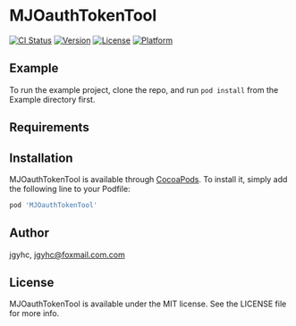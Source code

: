 # MJOauthTokenTool

[![CI Status](https://img.shields.io/travis/jgyhc/MJOauthTokenTool.svg?style=flat)](https://travis-ci.org/jgyhc/MJOauthTokenTool)
[![Version](https://img.shields.io/cocoapods/v/MJOauthTokenTool.svg?style=flat)](https://cocoapods.org/pods/MJOauthTokenTool)
[![License](https://img.shields.io/cocoapods/l/MJOauthTokenTool.svg?style=flat)](https://cocoapods.org/pods/MJOauthTokenTool)
[![Platform](https://img.shields.io/cocoapods/p/MJOauthTokenTool.svg?style=flat)](https://cocoapods.org/pods/MJOauthTokenTool)

## Example

To run the example project, clone the repo, and run `pod install` from the Example directory first.

## Requirements

## Installation

MJOauthTokenTool is available through [CocoaPods](https://cocoapods.org). To install
it, simply add the following line to your Podfile:

```ruby
pod 'MJOauthTokenTool'
```

## Author

jgyhc, jgyhc@foxmail.com.com

## License

MJOauthTokenTool is available under the MIT license. See the LICENSE file for more info.
